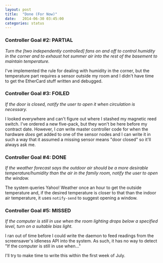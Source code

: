 ```yaml
---
layout: post
title:  "Done (For Now)"
date:   2014-06-30 03:45:00
categories: status
---
```


### Controller Goal #2: PARTIAL
*Turn the [two independently controlled] fans on and off to control humidity in the corner and to exhaust hot summer air into the rest of the basement to maintain temperature.*

I've implemented the rule for dealing with humidity in the corner, but the temperature part requires a sensor outside my room and I didn't have time to get the EtherCard stuff written and debugged.

### Controller Goal #3: FOILED
*If the door is closed, notify the user to open it when circulation is necessary.*

I looked everywhere and can't figure out where I stashed my magnetic reed switch. I've ordered a new five-pack, but they won't be here before my contract date. However, I *can* write master controller code for when the hardware *does* get added to one of the sensor nodes and I can write it in such a way that it assumed a missing sensor means "door closed" so it'll always ask me.

### Controller Goal #4: DONE
*If the weather forecast says the outdoor air should be a more desirable temperature/humidity than the air in the family room, notify the user to open the window.*

The system queries Yahoo! Weather once an hour to get the outside temperature and, if the desired temperature is closer to that than the indoor air temperature, it uses `notify-send` to suggest opening a window.

### Controller Goal #5: MISSED
*If the computer is still in use when the room lighting drops below a specified level, turn on a suitable bias light.*

I ran out of time before I could write the daemon to feed readings from the screensaver's idleness API into the system. As such, it has no way to detect "If the computer is still in use when..."

I'll try to make time to write this within the first week of July.
